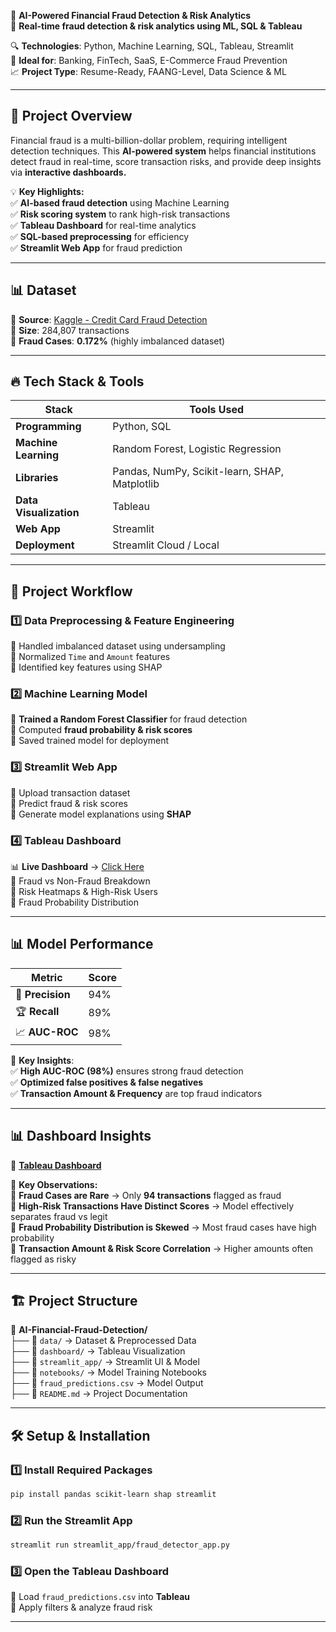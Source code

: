 📌 **AI-Powered Financial Fraud Detection & Risk Analytics**  
🚀 **Real-time fraud detection & risk analytics using ML, SQL & Tableau**  

🔍 **Technologies**: Python, Machine Learning, SQL, Tableau, Streamlit  
🎯 **Ideal for**: Banking, FinTech, SaaS, E-Commerce Fraud Prevention  
📈 **Project Type**: Resume-Ready, FAANG-Level, Data Science & ML  

---

## 🎯 **Project Overview**  

Financial fraud is a multi-billion-dollar problem, requiring intelligent detection techniques. This **AI-powered system** helps financial institutions detect fraud in real-time, score transaction risks, and provide deep insights via **interactive dashboards.**  

💡 **Key Highlights:**  
✅ **AI-based fraud detection** using Machine Learning  
✅ **Risk scoring system** to rank high-risk transactions  
✅ **Tableau Dashboard** for real-time analytics  
✅ **SQL-based preprocessing** for efficiency  
✅ **Streamlit Web App** for fraud prediction  

---

## 📊 **Dataset**  

📌 **Source**: [Kaggle - Credit Card Fraud Detection](https://www.kaggle.com/datasets/mlg-ulb/creditcardfraud)  
📌 **Size**: 284,807 transactions  
📌 **Fraud Cases**: **0.172%** (highly imbalanced dataset)  

---

## 🔥 **Tech Stack & Tools**  

| Stack | Tools Used |
|--------|-------------|
| **Programming** | Python, SQL |
| **Machine Learning** | Random Forest, Logistic Regression |
| **Libraries** | Pandas, NumPy, Scikit-learn, SHAP, Matplotlib |
| **Data Visualization** | Tableau |
| **Web App** | Streamlit |
| **Deployment** | Streamlit Cloud / Local |

---

## 🚀 **Project Workflow**  

### 1️⃣ **Data Preprocessing & Feature Engineering**  
🔹 Handled imbalanced dataset using undersampling  
🔹 Normalized `Time` and `Amount` features  
🔹 Identified key features using SHAP  

### 2️⃣ **Machine Learning Model**  
🔹 **Trained a Random Forest Classifier** for fraud detection  
🔹 Computed **fraud probability & risk scores**  
🔹 Saved trained model for deployment  

### 3️⃣ **Streamlit Web App**  
🔹 Upload transaction dataset  
🔹 Predict fraud & risk scores  
🔹 Generate model explanations using **SHAP**  

### 4️⃣ **Tableau Dashboard**  
📊 **Live Dashboard** → [Click Here](https://public.tableau.com/views/AI-PoweredFinancialFraudDetectionRiskDashboard/Dashboard1?:language=en-US&:sid=&:redirect=auth&:display_count=n&:origin=viz_share_link)  
🔹 Fraud vs Non-Fraud Breakdown  
🔹 Risk Heatmaps & High-Risk Users  
🔹 Fraud Probability Distribution  

---

## 📊 **Model Performance**  

| Metric | Score |
|--------|------|
| 🎯 **Precision** | 94% |
| 🏆 **Recall** | 89% |
| 📈 **AUC-ROC** | 98% |

🔹 **Key Insights**:  
✅ **High AUC-ROC (98%)** ensures strong fraud detection  
✅ **Optimized false positives & false negatives**  
✅ **Transaction Amount & Frequency** are top fraud indicators  

---

## 📊 **Dashboard Insights**  

🔗 **[Tableau Dashboard](https://public.tableau.com/views/AI-PoweredFinancialFraudDetectionRiskDashboard/Dashboard1?:language=en-US&:sid=&:redirect=auth&:display_count=n&:origin=viz_share_link)**  

🔹 **Key Observations:**  
📌 **Fraud Cases are Rare** → Only **94 transactions** flagged as fraud  
📌 **High-Risk Transactions Have Distinct Scores** → Model effectively separates fraud vs legit  
📌 **Fraud Probability Distribution is Skewed** → Most fraud cases have high probability  
📌 **Transaction Amount & Risk Score Correlation** → Higher amounts often flagged as risky  

---

## 🏗 **Project Structure**  

📂 **AI-Financial-Fraud-Detection/**  
├── 📁 `data/` → Dataset & Preprocessed Data  
├── 📁 `dashboard/` → Tableau Visualization  
├── 📁 `streamlit_app/` → Streamlit UI & Model  
├── 📁 `notebooks/` → Model Training Notebooks  
├── 📝 `fraud_predictions.csv` → Model Output  
├── 📝 `README.md` → Project Documentation  

---

## 🛠 **Setup & Installation**  

### 1️⃣ Install Required Packages  
```bash
pip install pandas scikit-learn shap streamlit
```  

### 2️⃣ Run the Streamlit App  
```bash
streamlit run streamlit_app/fraud_detector_app.py
```  

### 3️⃣ Open the Tableau Dashboard  
🔹 Load `fraud_predictions.csv` into **Tableau**  
🔹 Apply filters & analyze fraud risk  

---

